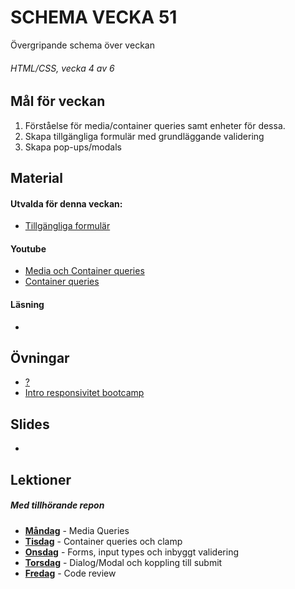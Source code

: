 # SCHEMA VECKA 51
Övergripande schema över veckan

###### HTML/CSS, vecka 4 av 6

## Mål för veckan
1. Förståelse för media/container queries samt enheter för dessa.
2. Skapa tillgängliga formulär med grundläggande validering
3. Skapa pop-ups/modals

## Material
#### Utvalda för denna veckan:
* [Tillgängliga formulär](https://app.pluralsight.com/library/courses/accessibility-keyboard-input-forms/table-of-contents)
#### Youtube
* [Media och Container queries](https://www.youtube.com/watch?v=2rlWBZ17Wes)
* [Container queries](https://www.youtube.com/watch?v=ZSaAHb5dRwQ)
#### Läsning
* []()
## Övningar
* [?](https://code.zocom.io/frontend/mockups/figma-layout-app-company)
* [Intro responsivitet bootcamp]()
## Slides
* []()

## Lektioner
##### Med tillhörande repon
* **[Måndag](https://github.com/Lexicon-frontend-2024-2025/lecture-16-dec)** - Media Queries
* **[Tisdag](https://github.com/Lexicon-frontend-2024-2025/lecture-17-dec)** - Container queries och clamp
* **[Onsdag]()** - Forms, input types och inbyggt validering
* **[Torsdag]()** - Dialog/Modal och koppling till submit
* **[Fredag]()** - Code review
